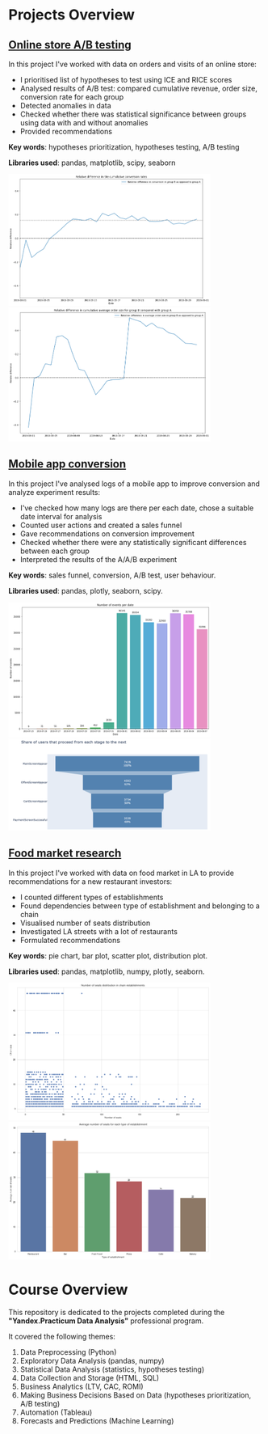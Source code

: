 
# Projects Overview
## [Online store A/B testing](https://github.com/artefazosya/Elizaveta_Gorbunova_Portfolio/blob/main/07_Online_store_AB_testing/07_Online_store_AB_testing.ipynb)
 
 In this project I've worked with data on orders and visits of an online store:
 * I prioritised list of hypotheses to test using ICE and RICE scores
 * Analysed results of A/B test: compared cumulative revenue, order size, conversion rate for each group
 * Detected anomalies in data
 * Checked whether there was statistical significance between groups using data with and without anomalies
 * Provided recommendations 
 
**Key words**: hypotheses prioritization, hypotheses testing, A/B testing

**Libraries used**: pandas, matplotlib, scipy, seaborn

<img src="images/07_conversion_dif.png" alt="drawing" width="400"/>
<img src="images/07_difference.png" alt="drawing" width="400"/>

## [Mobile app conversion](https://nbviewer.jupyter.org/github/artefazosya/yandex-practicum/blob/bf518d04cd31bf8bb81d7a34cd361fb2e9eb54bf/09_Mobile_app_conversion/09_Mobile_app_conversion.ipynb)
 
 In this project I've analysed logs of a mobile app to improve conversion and analyze experiment results:
 * I've checked how many logs are there per each date, chose a suitable date interval for analysis
 * Counted user actions and created a sales funnel
 * Gave recommendations on conversion improvement
 * Checked whether there were any statistically significant differences between each group
 * Interpreted the results of the A/A/B experiment
 
**Key words**: sales funnel, conversion, A/B test, user behaviour. 

**Libraries used**: pandas, plotly, seaborn, scipy.

<img src="images/events%20per%20date.png" alt="drawing" width="400"/>
<img src="images/funnel.png" alt="drawing" width="400"/>

## [Food market research](https://github.com/artefazosya/yandex-practicum/blob/main/08_Food_market_research/08_Food_market_research.ipynb)
 
 In this project I've worked with data on food market in LA to provide recommendations for a new restaurant investors:
 * I counted different types of establishments
 * Found dependencies between type of establishment and belonging to a chain
 * Visualised number of seats distribution
 * Investigated LA streets with a lot of restaurants
 * Formulated recommendations 
 
**Key words**: pie chart, bar plot, scatter plot, distribution plot. 

**Libraries used**: pandas, matplotlib, numpy, plotly, seaborn.

<img src="images/08_seats.png" alt="drawing" width="400"/>
<img src="images/08_barplot.png" alt="drawing" width="400"/>


# Course Overview
This repository is dedicated to the projects completed during the **"Yandex.Practicum Data Analysis"** professional program. 

It covered the following themes:
1. Data Preprocessing (Python)
2. Exploratory Data Analysis (pandas, numpy)
3. Statistical Data Analysis (statistics, hypotheses testing)
4. Data Collection and Storage (HTML, SQL)
5. Business Analytics (LTV, CAC, ROMI)
6. Making Business Decisions Based on Data (hypotheses prioritization, A/B testing)
7. Automation (Tableau)
8. Forecasts and Predictions (Machine Learning)


 

